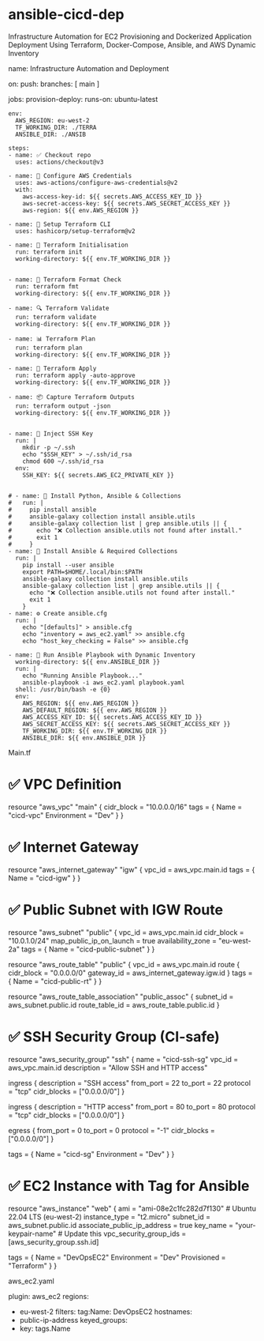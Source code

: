 # ansible-cicd-dep
Infrastructure Automation for EC2 Provisioning and Dockerized Application Deployment Using Terraform, Docker-Compose, Ansible, and AWS Dynamic Inventory


name: Infrastructure Automation and Deployment

on:
  push:
    branches: [ main ]

jobs:
  provision-deploy:
    runs-on: ubuntu-latest

    env:
      AWS_REGION: eu-west-2
      TF_WORKING_DIR: ./TERRA
      ANSIBLE_DIR: ./ANSIB

    steps:
    - name: ✅ Checkout repo
      uses: actions/checkout@v3

    - name: 🔐 Configure AWS Credentials
      uses: aws-actions/configure-aws-credentials@v2
      with:
        aws-access-key-id: ${{ secrets.AWS_ACCESS_KEY_ID }}
        aws-secret-access-key: ${{ secrets.AWS_SECRET_ACCESS_KEY }}
        aws-region: ${{ env.AWS_REGION }}

    - name: 🔧 Setup Terraform CLI
      uses: hashicorp/setup-terraform@v2

    - name: 📂 Terraform Initialisation
      run: terraform init
      working-directory: ${{ env.TF_WORKING_DIR }}


    - name: 🧹 Terraform Format Check
      run: terraform fmt 
      working-directory: ${{ env.TF_WORKING_DIR }}

    - name: 🔍 Terraform Validate
      run: terraform validate
      working-directory: ${{ env.TF_WORKING_DIR }}

    - name: 📊 Terraform Plan
      run: terraform plan
      working-directory: ${{ env.TF_WORKING_DIR }}

    - name: 🚀 Terraform Apply
      run: terraform apply -auto-approve
      working-directory: ${{ env.TF_WORKING_DIR }}

    - name: 📦 Capture Terraform Outputs
      run: terraform output -json
      working-directory: ${{ env.TF_WORKING_DIR }}

    
    - name: 🔑 Inject SSH Key
      run: |
        mkdir -p ~/.ssh
        echo "$SSH_KEY" > ~/.ssh/id_rsa
        chmod 600 ~/.ssh/id_rsa
      env:
        SSH_KEY: ${{ secrets.AWS_EC2_PRIVATE_KEY }}


    # - name: 🐍 Install Python, Ansible & Collections
    #   run: |
    #     pip install ansible
    #     ansible-galaxy collection install ansible.utils
    #     ansible-galaxy collection list | grep ansible.utils || {
    #       echo "❌ Collection ansible.utils not found after install."
    #       exit 1
    #     }
    - name: 🐍 Install Ansible & Required Collections
      run: |
        pip install --user ansible
        export PATH=$HOME/.local/bin:$PATH
        ansible-galaxy collection install ansible.utils
        ansible-galaxy collection list | grep ansible.utils || {
          echo "❌ Collection ansible.utils not found after install."
          exit 1
        }
    - name: ⚙️ Create ansible.cfg
      run: |
        echo "[defaults]" > ansible.cfg
        echo "inventory = aws_ec2.yaml" >> ansible.cfg
        echo "host_key_checking = False" >> ansible.cfg

    - name: 📂 Run Ansible Playbook with Dynamic Inventory
      working-directory: ${{ env.ANSIBLE_DIR }}
      run: |
        echo "Running Ansible Playbook..."
        ansible-playbook -i aws_ec2.yaml playbook.yaml
      shell: /usr/bin/bash -e {0}
      env:
        AWS_REGION: ${{ env.AWS_REGION }}
        AWS_DEFAULT_REGION: ${{ env.AWS_REGION }}
        AWS_ACCESS_KEY_ID: ${{ secrets.AWS_ACCESS_KEY_ID }}
        AWS_SECRET_ACCESS_KEY: ${{ secrets.AWS_SECRET_ACCESS_KEY }}
        TF_WORKING_DIR: ${{ env.TF_WORKING_DIR }}
        ANSIBLE_DIR: ${{ env.ANSIBLE_DIR }}


Main.tf

# ✅ VPC Definition
resource "aws_vpc" "main" {
  cidr_block = "10.0.0.0/16"
  tags = {
    Name        = "cicd-vpc"
    Environment = "Dev"
  }
}

# ✅ Internet Gateway
resource "aws_internet_gateway" "igw" {
  vpc_id = aws_vpc.main.id
  tags = {
    Name = "cicd-igw"
  }
}

# ✅ Public Subnet with IGW Route
resource "aws_subnet" "public" {
  vpc_id                  = aws_vpc.main.id
  cidr_block              = "10.0.1.0/24"
  map_public_ip_on_launch = true
  availability_zone       = "eu-west-2a"
  tags = {
    Name = "cicd-public-subnet"
  }
}

resource "aws_route_table" "public" {
  vpc_id = aws_vpc.main.id
  route {
    cidr_block = "0.0.0.0/0"
    gateway_id = aws_internet_gateway.igw.id
  }
  tags = {
    Name = "cicd-public-rt"
  }
}

resource "aws_route_table_association" "public_assoc" {
  subnet_id      = aws_subnet.public.id
  route_table_id = aws_route_table.public.id
}

# ✅ SSH Security Group (CI-safe)
resource "aws_security_group" "ssh" {
  name        = "cicd-ssh-sg"
  vpc_id      = aws_vpc.main.id
  description = "Allow SSH and HTTP access"

  ingress {
    description = "SSH access"
    from_port   = 22
    to_port     = 22
    protocol    = "tcp"
    cidr_blocks = ["0.0.0.0/0"]
  }

  ingress {
    description = "HTTP access"
    from_port   = 80
    to_port     = 80
    protocol    = "tcp"
    cidr_blocks = ["0.0.0.0/0"]
  }

  egress {
    from_port   = 0
    to_port     = 0
    protocol    = "-1"
    cidr_blocks = ["0.0.0.0/0"]
  }

  tags = {
    Name        = "cicd-sg"
    Environment = "Dev"
  }
}

# ✅ EC2 Instance with Tag for Ansible
resource "aws_instance" "web" {
  ami                    = "ami-08e2c1fc282d7f130"  # Ubuntu 22.04 LTS (eu-west-2)
  instance_type          = "t2.micro"
  subnet_id              = aws_subnet.public.id
  associate_public_ip_address = true
  key_name               = "your-keypair-name"  # Update this
  vpc_security_group_ids = [aws_security_group.ssh.id]

  tags = {
    Name        = "DevOpsEC2"
    Environment = "Dev"
    Provisioned = "Terraform"
  }
}

aws_ec2.yaml

plugin: aws_ec2
regions:
  - eu-west-2
filters:
  tag:Name: DevOpsEC2
hostnames:
  - public-ip-address
keyed_groups:
  - key: tags.Name

